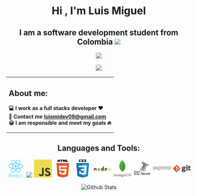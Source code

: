 <h1 align="center">Hi , I'm Luis Miguel</h1>
<h2 align="center">I am a software development student from Colombia <img src="https://upload.wikimedia.org/wikipedia/commons/f/f8/Flag_of_Colombia.png" width="30"/> </h2> 
<p align="center"><img src="https://i.ibb.co/zSS9WQR/Hiun-t-tulo-1.png" /></p>
<p  align="center">
  <a href="https://github.com/DenverCoder1/readme-typing-svg">
  <img src="https://readme-typing-svg.herokuapp.com?lines=Software+Development+Student;Aspiring+Developer;Always+learning+new+things&center=true&width=500&height=50&color=5E17EB">
</a>
</p>
  <div align="center">
  <table width="100">
    <tr>
      <td>
        <h2>About me:</h2>
        <p align="left">
    <b>💻 I work as a full stacks developer ❤️</b><br>
    <b>📲 Contact me <a href="mailto:luismidev09@gmail.com">luismidev09@gmail.com</a></b><br>
    <b>😀 I am responsible and meet my goals 🔥</b>
  </p>
      </td>
    </tr>
  </table>
</div>






<h2 align="center">Languages and Tools:</h2>
<p align="center" >
   <a> <img src="https://github.com/devicons/devicon/blob/master/icons/react/react-original-wordmark.svg" width="50" /> </a>
   <a> <img src="https://github.com/DaanDeSmedt/awesome-angular/blob/master/angular.svg" width="50" /> </a>
   <a> <img src="https://github.com/devicons/devicon/blob/master/icons/javascript/javascript-original.svg" width="50" /> </a>
   <a> <img src="https://github.com/devicons/devicon/blob/master/icons/html5/html5-original-wordmark.svg" width="50" /> </a>
   <a> <img src="https://github.com/devicons/devicon/blob/master/icons/css3/css3-original-wordmark.svg" width="50" /> </a>
   <a> <img src="https://github.com/devicons/devicon/blob/master/icons/nodejs/nodejs-original-wordmark.svg" width="50" /> </a>
   <a> <img src="https://github.com/devicons/devicon/blob/master/icons/mongodb/mongodb-original-wordmark.svg" width="50" /> </a>
   <a> <img src="https://github.com/devicons/devicon/blob/master/icons/microsoftsqlserver/microsoftsqlserver-plain-wordmark.svg" width="50" /> </a>
   <a> <img src="https://github.com/devicons/devicon/blob/master/icons/express/express-original-wordmark.svg" width="50" /> </a>
   <a> <img src=" https://github.com/devicons/devicon/blob/master/icons/git/git-original-wordmark.svg" width="50" /> </a>
 
</p>
<p align="center">
  <img alt=" Github Stats" src="https://github-readme-stats.vercel.app/api?username=LuisMiguelDevelopment&show_icons=true&count_private=true&theme=algolia" height="192px"/></a>
</p>














